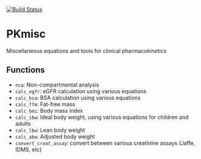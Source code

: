 [![Build Status](https://travis-ci.org/ronkeizer/PKmisc.svg?branch=master)](https://travis-ci.org/ronkeizer/PKmisc)

# PKmisc
Miscellaneous equations and tools for clinical pharmacokinetics

## Functions
- `nca`: Non-compartmental analysis
- `calc_egfr`: eGFR calculation using various equations
- `calc_bsa`: BSA calculation using various equations
- `calc_ffm`: Fat-free mass
- `calc_bmi`: Body mass index
- `calc_ibw`: Ideal body weight, using various equations for children and adults
- `calc_lbw`: Lean body weight
- `calc_abw`: Adjusted body weight
- `convert_creat_assay`: convert between various creatinine assays (Jaffe, IDMS, etc)
